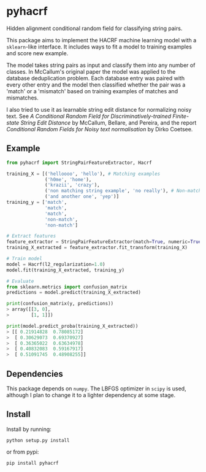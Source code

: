 # pyhacrf
Hidden alignment conditional random field for classifying string pairs.

This package aims to implement the HACRF machine learning model with a `sklearn`-like interface.
It includes ways to fit a model to training examples and score new example.

The model takes string pairs as input and classify them into any number of classes. In McCallum's original paper the
model was applied to the database deduplication problem. Each database entry was paired with every other entry and
the model then classified whether the pair was a 'match' or a 'mismatch' based on training examples of matches and
mismatches.

I also tried to use it as learnable string edit distance for normalizing noisy text.
See *A Conditional Random Field for Discriminatively-trained Finite-state String Edit Distance* by
McCallum, Bellare, and Pereira, and the report *Conditional Random Fields for Noisy text normalisation* by Dirko Coetsee.

## Example

```python
from pyhacrf import StringPairFeatureExtractor, Hacrf

training_X = [('helloooo', 'hello'), # Matching examples
              ('h0me', 'home'),
              ('krazii', 'crazy'),
              ('non matching string example', 'no really'), # Non-matching examples
              ('and another one', 'yep')]
training_y = ['match',
              'match',
              'match',
              'non-match',
              'non-match']

# Extract features
feature_extractor = StringPairFeatureExtractor(match=True, numeric=True)
training_X_extracted = feature_extractor.fit_transform(training_X)

# Train model
model = Hacrf(l2_regularization=1.0)
model.fit(training_X_extracted, training_y)

# Evaluate
from sklearn.metrics import confusion_matrix
predictions = model.predict(training_X_extracted)

print(confusion_matrix(y, predictions))
> array([[3, 0],
>        [1, 1]])

print(model.predict_proba(training_X_extracted))
> [[ 0.21914828  0.78085172]
>  [ 0.30629073  0.69370927]
>  [ 0.36365022  0.63634978]
>  [ 0.40832083  0.59167917]
>  [ 0.51091745  0.48908255]]
```

## Dependencies
This package depends on `numpy`. The LBFGS optimizer in `scipy` is used, although I
plan to change it to a lighter dependency at some stage.

## Install
Install by running:
```
python setup.py install
```
or from pypi:
```
pip install pyhacrf
```
